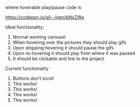 where hoverable play/pause code is

https://codepen.io/gil--/pen/bNxZWg

Ideal functionality:
1) Normal working carousel
2) When hovering over the pictures they should play gifs
3) Upon stopping hovering it should pause the gifs
4) Upon re-hovering it should play from where it was paused
5) It should be clickable and link to the project

Current functionality
1) Buttons don't scroll
2) This works!
3) This works!
4) This works!
5) This works!
